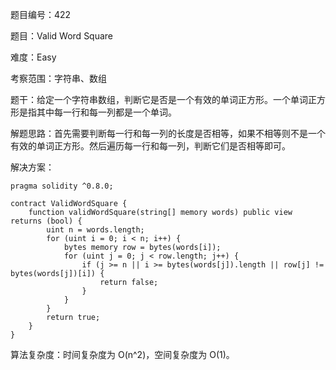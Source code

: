 题目编号：422

题目：Valid Word Square

难度：Easy

考察范围：字符串、数组

题干：给定一个字符串数组，判断它是否是一个有效的单词正方形。一个单词正方形是指其中每一行和每一列都是一个单词。

解题思路：首先需要判断每一行和每一列的长度是否相等，如果不相等则不是一个有效的单词正方形。然后遍历每一行和每一列，判断它们是否相等即可。

解决方案：

```
pragma solidity ^0.8.0;

contract ValidWordSquare {
    function validWordSquare(string[] memory words) public view returns (bool) {
        uint n = words.length;
        for (uint i = 0; i < n; i++) {
            bytes memory row = bytes(words[i]);
            for (uint j = 0; j < row.length; j++) {
                if (j >= n || i >= bytes(words[j]).length || row[j] != bytes(words[j])[i]) {
                    return false;
                }
            }
        }
        return true;
    }
}
```

算法复杂度：时间复杂度为 O(n^2)，空间复杂度为 O(1)。